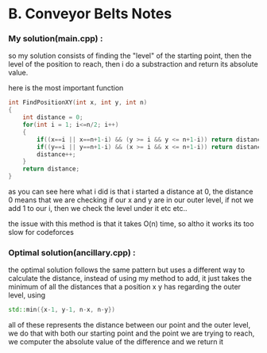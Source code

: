 # B. Conveyor Belts Notes


### My solution(main.cpp) : 

so my solution consists of finding the "level" of the starting point, then the level of the position to reach, then i do a substraction and return its absolute value.

here is the most important function

```cpp
int FindPositionXY(int x, int y, int n)
{
    int distance = 0; 
    for(int i = 1; i<=n/2; i++)   
    {
        if((x==i || x==n+1-i) && (y >= i && y <= n+1-i)) return distance;
        if((y==i || y==n+1-i) && (x >= i && x <= n+1-i)) return distance;
        distance++;
    }
    return distance;
}
```

as you can see here what i did is that i started a distance at 0, the distance 0 means that we are checking if our x and y are in our outer level, if not we add 1 to our i, then we check the level under it etc etc.. 

the issue with this method is that it takes O(n) time, so altho it works its too slow for codeforces

### Optimal solution(ancillary.cpp) :

the optimal solution follows the same pattern but uses a different way to calculate the distance, instead of using my method to add, it just takes the minimum of all the distances that a position x y has regarding the outer level, using 

```cpp
std::min({x-1, y-1, n-x, n-y})
```

all of these represents the distance between our point and the outer level, we do that with both our starting point and the point we are trying to reach, we computer the absolute value of the difference and we return it